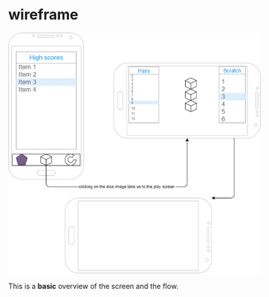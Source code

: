 # wireframe


[![wireframe](img/wireframe.png)](pdf/wireframe.pdf)






This is a **basic** overview of the screen and the flow.
